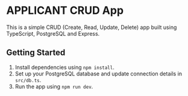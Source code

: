 # APPLICANT CRUD App

This is a simple CRUD (Create, Read, Update, Delete) app built using TypeScript, PostgreSQL and Express.

## Getting Started

1. Install dependencies using `npm install`.
2. Set up your PostgreSQL database and update connection details in `src/db.ts`.
3. Run the app using `npm run dev`.

